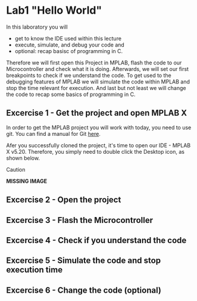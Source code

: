 # Lab1 "Hello World"
In this laboratory you will 
- get to know the IDE used within this lecture
- execute, simulate, and debug your code and
- optional: recap basisc of programming in C.

Therefore we will first open this Project in MPLAB, flash the code to our Microcontroller and check what it is doing. Afterwards, we will set our first breakpoints to check if we understand the code.
To get used to the debugging features of MPLAB we will simulate the code within MPLAB and stop the time relevant for execution. And last but not least we will change the code to recap some basics of programming in C.

## Excercise 1 - Get the project and open MPLAB X
In order to get the MPLAB project you will work with today, you need to use git.
You can find a manual for Git [here](https://github.com/MicrocontrollerApplications/Utilities/blob/feature_add_git_doc/git.md).

Afer you successfully cloned the project, it's time to open our IDE - MPLAB X v5.20. Therefore, you simply need to double click the Desktop icon, as shown below.

>[!CAUTION]
> **MISSING IMAGE**

## Excercise 2 - Open the project

## Excercise 3 - Flash the Microcontroller

## Excercise 4 - Check if you understand the code

## Excercise 5 - Simulate the code and stop execution time

## Excercise 6 - Change the code (optional)
